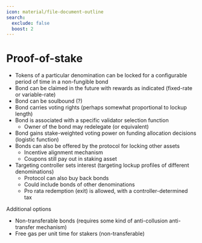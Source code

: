 ```yaml
---
icon: material/file-document-outline
search:
  exclude: false
  boost: 2
---
```


# Proof-of-stake

- Tokens of a particular denomination can be locked for a configurable period of time in a non-fungible bond
- Bond can be claimed in the future with rewards as indicated (fixed-rate or variable-rate)
- Bond can be soulbound (?)
- Bond carries voting rights (perhaps somewhat proportional to lockup length)
- Bond is associated with a specific validator selection function
    - Owner of the bond may redelegate (or equivalent)
- Bond gains stake-weighted voting power on funding allocation decisions (logistic function)
- Bonds can also be offered by the protocol for locking other assets
    - Incentive alignment mechanism
    - Coupons still pay out in staking asset
- Targeting controller sets interest (targeting lockup profiles of different denominations)
    - Protocol can also buy back bonds
    - Could include bonds of other denominations
    - Pro rata redemption (exit) is allowed, with a controller-determined tax

Additional options

- Non-transferable bonds (requires some kind of anti-collusion anti-transfer mechanism)
- Free gas per unit time for stakers (non-transferable)
